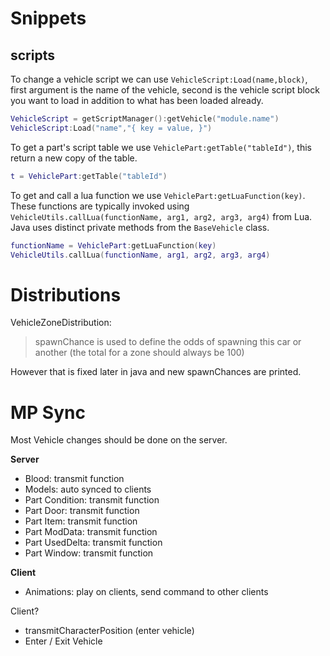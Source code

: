 # Snippets

## scripts

To change a vehicle script we can use `VehicleScript:Load(name,block)`, first argument is the name of the vehicle, second is the vehicle script block you want to load in addition to what has been loaded already.

```lua
VehicleScript = getScriptManager():getVehicle("module.name")
VehicleScript:Load("name","{ key = value, }")
```

To get a part's script table we use `VehiclePart:getTable("tableId")`, this return a new copy of the table.

```lua
t = VehiclePart:getTable("tableId")
```

To get and call a lua function we use `VehiclePart:getLuaFunction(key)`. These functions are typically invoked using `VehicleUtils.callLua(functionName, arg1, arg2, arg3, arg4)` from Lua. Java uses distinct private methods from the `BaseVehicle` class.

```lua
functionName = VehiclePart:getLuaFunction(key)
VehicleUtils.callLua(functionName, arg1, arg2, arg3, arg4)
```

# Distributions

VehicleZoneDistribution:
>  spawnChance is used to define the odds of spawning this car or another (the total for a zone should always be 100)

However that is fixed later in java and new spawnChances are printed.

# MP Sync
Most Vehicle changes should be done on the server.

**Server**
- Blood: transmit function
- Models: auto synced to clients
- Part Condition: transmit function
- Part Door: transmit function
- Part Item: transmit function
- Part ModData: transmit function
- Part UsedDelta: transmit function
- Part Window: transmit function

**Client**
- Animations: play on clients, send command to other clients

Client?
- transmitCharacterPosition (enter vehicle)
- Enter / Exit Vehicle
